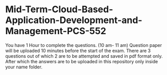 # Mid-Term-Cloud-Based-Application-Development-and-Management-PCS-552

You have 1 Hour to complete the questions.  (10 am- 11 am)
Question paper will be uploaded 10 minutes before the start of the exam.
There are 3 questions out of which 2 are to be attempted and saved in pdf format only. 
After which the answers are to be uploaded in this repository only inside your name folder.
